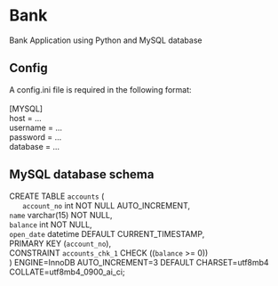 # Bank
Bank Application using Python and MySQL database

## Config
A config.ini file is required in the following format:<br/><br/>
[MYSQL]<br/>
host = ...<br/>
username = ...<br/>
password = ...<br/>
database = ...<br/>

## MySQL database schema
CREATE TABLE `accounts` (<br/>
  &nbsp;&nbsp;&nbsp;&nbsp;&nbsp;&nbsp;`account_no` int NOT NULL AUTO_INCREMENT,<br/>
  `name` varchar(15) NOT NULL,<br/>
  `balance` int NOT NULL,<br/>
  `open_date` datetime DEFAULT CURRENT_TIMESTAMP,<br/>
  PRIMARY KEY (`account_no`),<br/>
  CONSTRAINT `accounts_chk_1` CHECK ((`balance` >= 0))<br/>
) ENGINE=InnoDB AUTO_INCREMENT=3 DEFAULT CHARSET=utf8mb4 COLLATE=utf8mb4_0900_ai_ci;<br/>
